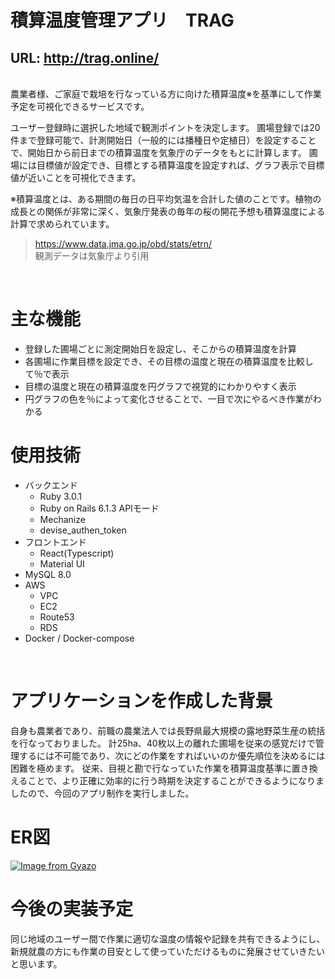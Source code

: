 # 積算温度管理アプリ　TRAG
## URL:  http://trag.online/
<br>
農業者様、ご家庭で栽培を行なっている方に向けた積算温度※を基準にして作業予定を可視化できるサービスです。

ユーザー登録時に選択した地域で観測ポイントを決定します。
圃場登録では20件まで登録可能で、計測開始日（一般的には播種日や定植日）を設定することで、開始日から前日までの積算温度を気象庁のデータをもとに計算します。
圃場には目標値が設定でき、目標とする積算温度を設定すれば、グラフ表示で目標値が近いことを可視化できます。


※積算温度とは、ある期間の毎日の日平均気温を合計した値のことです。植物の成長との関係が非常に深く、気象庁発表の毎年の桜の開花予想も積算温度による計算で求められています。
>https://www.data.jma.go.jp/obd/stats/etrn/<br>
観測データは気象庁より引用
<br>


# 主な機能
- 登録した圃場ごとに測定開始日を設定し、そこからの積算温度を計算
- 各圃場に作業目標を設定でき、その目標の温度と現在の積算温度を比較して％で表示
- 目標の温度と現在の積算温度を円グラフで視覚的にわかりやすく表示
- 円グラフの色を％によって変化させることで、一目で次にやるべき作業がわかる

# 使用技術
- バックエンド
  - Ruby 3.0.1
  - Ruby on Rails 6.1.3 APIモード
  - Mechanize
  - devise_authen_token
- フロントエンド
  - React(Typescript)
  - Material UI
- MySQL 8.0
- AWS
  - VPC
  - EC2
  - Route53
  - RDS
- Docker / Docker-compose

<br>

# アプリケーションを作成した背景
自身も農業者であり、前職の農業法人では長野県最大規模の露地野菜生産の統括を行なっておりました。
計25ha、40枚以上の離れた圃場を従来の感覚だけで管理するには不可能であり、次にどの作業をすればいいのか優先順位を決めるには困難を極めます。
従来、目視と勘で行なっていた作業を積算温度基準に置き換えることで、より正確に効率的に行う時期を決定することができるようになりましたので、今回のアプリ制作を実行しました。
<br>

# ER図
[![Image from Gyazo](https://i.gyazo.com/a0f24093cafc98fdd5697d7703db45b0.png)](https://gyazo.com/a0f24093cafc98fdd5697d7703db45b0)


# 今後の実装予定
同じ地域のユーザー間で作業に適切な温度の情報や記録を共有できるようにし、新規就農の方にも作業の目安として使っていただけるものに発展させていきたいと思います。

